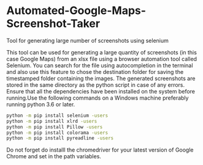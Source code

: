 # Automated-Google-Maps-Screenshot-Taker
Tool for generating large number of screenshots using selenium

This tool can be used for generating a large quantity of screenshots (in this case Google Maps) from an xlsx file using a browser automation tool called Selenium. You can search for the file using autocompletion in the terminal and also use this feature to chose the destination folder for saving the timestamped folder containing the images. The generated screenshots are stored in the same directory as the python script in case of any errors. Ensure that all the dependencies have been installed on the system before running.Use the following commands on a Windows machine preferably running python 3.6 or later.

```sh
python -m pip install selenium -users
python -m pip install xlrd -users
python -m pip install Pillow -users
python -m pip install colorama -users
python -m pip install pyreadline -users
```
Do not forget do installl the chromedriver for your latest version of Google Chrome and set in the path variables.
